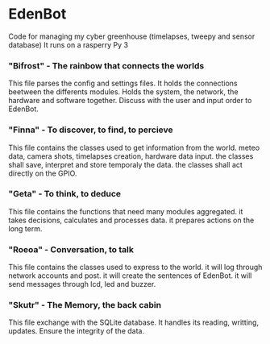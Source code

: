 # EdenBot
Code for managing my cyber greenhouse (timelapses, tweepy and sensor database)
It runs on a rasperry Py 3

### "Bifrost" - The rainbow that connects the worlds
This file parses the config and settings files.
It holds the connections beetween the differents modules.
Holds the system, the network, the hardware and software together.
Discuss with the user and input order to EdenBot.

### "Finna" - To discover, to find, to percieve
This file contains the classes used to get information from the world.
meteo data, camera shots, timelapses creation, hardware data input.
the classes shall save, interpret and store temporaly the data.
the classes shall act directly on the GPIO.

### "Geta" - To think, to deduce
This file contains the functions that need many modules aggregated.
it takes decisions, calculates and processes data.
it prepares actions on the long term.

### "Roeoa" - Conversation, to talk
This file contains the classes used to express to the world.
it will log through network accounts and post.
it will create the sentences of EdenBot.
it will send messages through lcd, led and buzzer.

### "Skutr" - The Memory, the back cabin
This file exchange with the SQLite database.
It handles its reading, writting, updates.
Ensure the integrity of the data.
